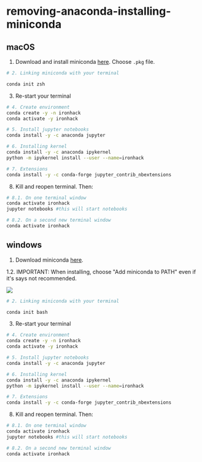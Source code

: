 # removing-anaconda-installing-miniconda

## macOS

1. Download and install miniconda [here](https://docs.conda.io/en/latest/miniconda.html). Choose `.pkg` file.

```bash
# 2. Linking miniconda with your terminal

conda init zsh
```

3. Re-start your terminal

```bash
# 4. Create environment
conda create -y -n ironhack
conda activate -y ironhack

# 5. Install jupyter notebooks
conda install -y -c anaconda jupyter

# 6. Installing kernel
conda install -y -c anaconda ipykernel
python -m ipykernel install --user --name=ironhack

# 7. Extensions
conda install -y -c conda-forge jupyter_contrib_nbextensions
```

8. Kill and reopen terminal. Then:

```bash
# 8.1. On one terminal window
conda activate ironhack
jupyter notebooks #this will start notebooks
```

```bash
# 8.2. On a second new terminal window
conda activate ironhack
```

## windows

1. Download miniconda [here](https://docs.conda.io/en/latest/miniconda.html).

1.2. IMPORTANT: When installing, choose "Add miniconda to PATH" even if it's says not recommended.

![](https://www.discoduroderoer.es/wp-content/uploads/2020/04/miniconda_windows_4.png)

```bash
# 2. Linking miniconda with your terminal

conda init bash
```

3. Re-start your terminal

```bash
# 4. Create environment
conda create -y -n ironhack
conda activate -y ironhack

# 5. Install jupyter notebooks
conda install -y -c anaconda jupyter

# 6. Installing kernel
conda install -y -c anaconda ipykernel
python -m ipykernel install --user --name=ironhack

# 7. Extensions
conda install -y -c conda-forge jupyter_contrib_nbextensions
```

8. Kill and reopen terminal. Then:

```bash
# 8.1. On one terminal window
conda activate ironhack
jupyter notebooks #this will start notebooks
```

```bash
# 8.2. On a second new terminal window
conda activate ironhack
```
